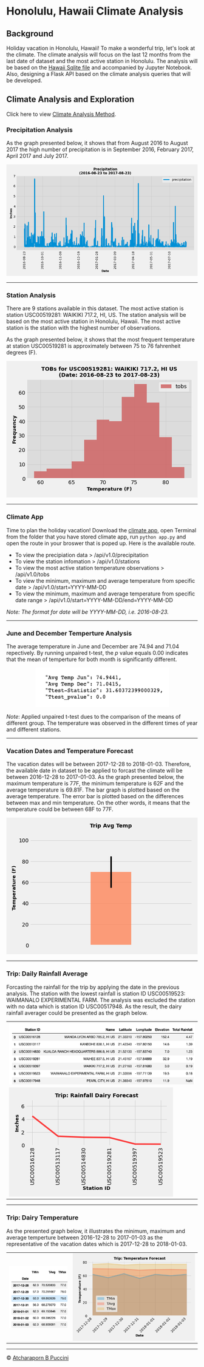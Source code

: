 # Honolulu, Hawaii Climate Analysis

## Background

Holiday vacation in Honolulu, Hawaii! To make a wonderful trip, let's look at the climate. The climate analysis will focus on the last 12 months from the last date of dataset and the most active station in Honolulu. The analysis will be based on the [Hawaii Sqlite file](Resources/hawaii.sqlite) and accompanied by Jupyter Notebook. Also, designing a Flask API based on the climate analysis queries that will be developed. 

## Climate Analysis and Exploration

Click here to view [Climate Analysis Method](https://nbviewer.jupyter.org/github/abpuccini/sqlalchemy-challenge/blob/main/climate_honolulu.ipynb).   

### Precipitation Analysis

As the graph presented below, it shows that from August 2016 to August 2017 the high number of precipitation is in September 2016, February 2017, April 2017 and July 2017.


<p align='center'>
    <img src='Images/pd_bar_prcp_12m.png'/>
</p>

---
### Station Analysis

There are 9 stations available in this dataset. The most active station is station USC00519281: WAIKIKI 717.2, HI, US. The station analysis will be based on the most active station in Honolulu, Hawaii. The most active station is the station with the highest number of observations.

As the graph presented below, it shows that the most frequent temperature at station USC00519281 is approximately between 75 to 76 fahrenheit degrees (F).


<p align='center'>
    <img src='Images/hist_stUSC00519281.png'/>
</p>

---
### Climate App

Time to plan the holiday vacation! Download the [climate app](app.py), open Terminal from the folder that you have stored climate app, run `python app.py` and open the route in your broswer that is poped up. Here is the available route.

- To view the precipiation data > /api/v1.0/precipitation
- To view the station infomation > /api/v1.0/stations
- To view the most active station temperature observations > /api/v1.0/tobs
- To view the minimum, maximum and average temperature from specific date > /api/v1.0/start=YYYY-MM-DD
- To view the minimum, maximum and average temperature from specific date range > /api/v1.0/start=YYYY-MM-DD/end=YYYY-MM-DD

*Note: The format for date will be YYYY-MM-DD, i.e. 2016-08-23.*

---
### June and December Temperture Analysis

The average temperature in June and December are 74.94 and 71.04 repectively. By running unpaired t-test, the *p* value equals 0.00 indicates that the mean of temperture for both month is significantly different. 

<p align='center'>
    <img src='Images/jun_dec.png'/>
</p>

*Note*: Applied unpaired t-test dues to the comparison of the means of different group. The temperature was observed in the different times of year and different stations.

---
### Vacation Dates and Temperature Forecast

The vacation dates will be between 2017-12-28 to 2018-01-03. Therefore, the available date in dataset to be applied to forcast the climate will be between 2016-12-28 to 2017-01-03. As the graph presented below, the maximum temperature is 77F, the minimum temperature is 62F and the average temperature is 69.81F. The bar graph is plotted based on the average temperature. The error bar is plotted based on the differences between max and min temperature. On the other words, it means that the temperature could be between 68F to 77F.


<p align='center'>
    <img src='Images/bar_plot_with_error_bars.png'/>
</p>

---
### Trip: Daily Rainfall Average

Forcasting the rainfall for the trip by applying the date in the previous analysis. The station with the lowest rainfall is station ID USC00519523: WAIMANALO EXPERIMENTAL FARM. The analysis was excluded the station with no data which is station ID USC00517948. As the result, the dairy rainfall averager could be presented as the graph below.


<table>
    <tr>
        <td><img src="Images/rainfall_table.png" ></td>
    </tr>
    <tr>
        <td><img src='Images/trip_plot_rainfall.png' ></td>
    </tr>
 </table>


---
### Trip: Dairy Temperature

As the presented graph below, it illustrates the minimum, maximum and average temperture between 2016-12-28 to 2017-01-03 as the representative of the vacation dates which is 2017-12-28 to 2018-01-03. 

<table>
    <tr>
        <td><img src="Images/temp_trip.png" ></td>
        <td><img src='Images/trip_plot.png' ></td>
    </tr>
 </table>

---

© [Atcharaporn B Puccini](https://www.linkedin.com/in/atcharaporn-puccini-233614118)
